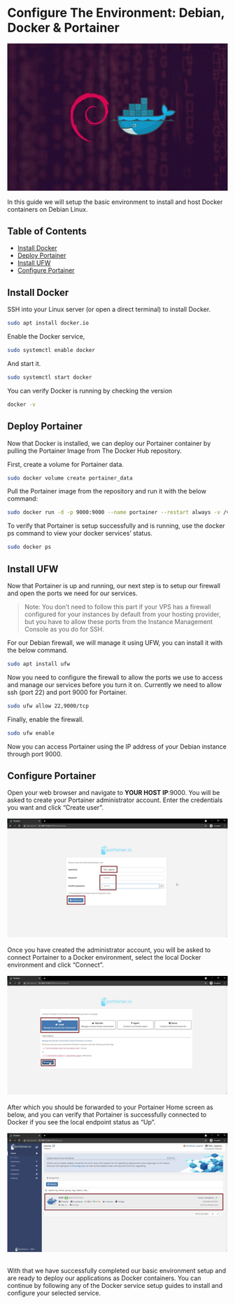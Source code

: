 <!-- omit in toc -->
# Configure The Environment: Debian, Docker & Portainer
![Configure Environment Cover](config-env-cover.jpg.webp)
<br/>

In this guide we will setup the basic environment to install and host Docker containers on Debian Linux.

<!-- omit in toc -->
## Table of Contents
- [Install Docker](#install-docker)
- [Deploy Portainer](#deploy-portainer)
- [Install UFW](#install-ufw)
- [Configure Portainer](#configure-portainer)

## Install Docker

SSH into your Linux server (or open a direct terminal) to install Docker.
```bash
sudo apt install docker.io
```

Enable the Docker service,
```bash
sudo systemctl enable docker
```

And start it.
```bash
sudo systemctl start docker
```

You can verify Docker is running by checking the version
```bash
docker -v
```

## Deploy Portainer

Now that Docker is installed, we can deploy our Portainer container by pulling the Portainer Image from The Docker Hub repository.

First, create a volume for Portainer data.
```bash
sudo docker volume create portainer_data
```

Pull the Portainer image from the repository and run it with the below command:
```bash
sudo docker run -d -p 9000:9000 --name portainer --restart always -v /var/run/docker.sock:/var/run/docker.sock -v portainer_data:/data portainer/portainer
```

To verify that Portainer is setup successfully and is running, use the docker ps command to view your docker services’ status.
```bash
sudo docker ps
```

## Install UFW

Now that Portainer is up and running, our next step is to setup our firewall and open the ports we need for our services.


> Note: You don’t need to follow this part if your VPS has a firewall configured for your instances by default from your hosting provider, but you have to allow these ports from the Instance Management Console as you do for SSH.

For our Debian firewall, we will manage it using UFW, you can install it with the below command.
```bash
sudo apt install ufw
```

Now you need to configure the firewall to allow the ports we use to access and manage our services before you turn it on. Currently we need to allow ssh (port 22) and port 9000 for Portainer.
```bash
sudo ufw allow 22,9000/tcp
```

Finally, enable the firewall.
```bash
sudo ufw enable
```
Now you can access Portainer using the IP address of your Debian instance through port 9000.

## Configure Portainer

Open your web browser and navigate to **YOUR HOST IP**:9000. You will be asked to create your Portainer administrator account. Enter the credentials you want and click “Create user”.
<br/><br/>
![Portainer Login](portainer-login.png.webp)
<br/><br/>
Once you have created the administrator account, you will be asked to connect Portainer to a Docker environment, select the local Docker environment and click “Connect”.
<br/><br/>
![Portainer Connect Environment](portainer-connect.png.webp)
<br/><br/>
After which you should be forwarded to your Portainer Home screen as below, and you can verify that Portainer is successfully connected to Docker if you see the local endpoint status as “Up”.
<br/><br/>
![Portainer Dashboard](portainer-dashboard.png.webp)
<br/><br/>

With that we have successfully completed our basic environment setup and are ready to deploy our applications as Docker containers. You can continue by following any of the Docker service setup guides to install and configure your selected service.
